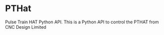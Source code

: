 # PTHat
Pulse Train HAT Python API. This is a Python API to control the PTHAT from CNC Design Limited
